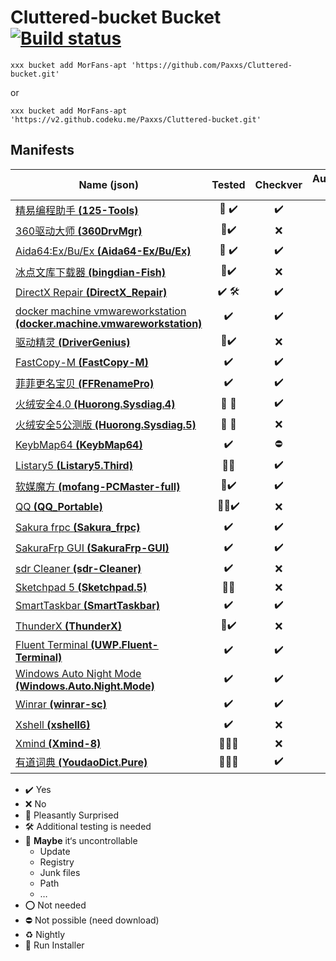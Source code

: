 # Cluttered-bucket Bucket [![Build status](https://ci.appveyor.com/api/projects/status/r1swkc1x7whqn278?svg=true)](https://ci.appveyor.com/project/Paxxs/cluttered-bucket)

`xxx bucket add MorFans-apt 'https://github.com/Paxxs/Cluttered-bucket.git'`

or

`xxx bucket add MorFans-apt 'https://v2.github.codeku.me/Paxxs/Cluttered-bucket.git'`

## Manifests

| Name **(json)**                                              |                     Tested                     |      Checkver      |        Autoupdate (Hash)        |      Official      |
| ------------------------------------------------------------ | :--------------------------------------------: | :----------------: | :-----------------------------: | :----------------: |
| [精易编程助手 **(125-Tools)**](./bucket/125-Tools.json)      |   :large_orange_diamond: :heavy_check_mark:    | :heavy_check_mark: | :heavy_check_mark: (:no_entry:)​ | :heavy_check_mark: |
| [360驱动大师 **(360DrvMgr)**](./bucket/360DrvMgr.json)       |            :tada::heavy_check_mark:            |        :x:         |            :x: (:x:)            |        :x:         |
| [Aida64:Ex/Bu/Ex **(Aida64-Ex/Bu/Ex)**](./bucket/Aida64-Ex/Bu/Ex.json) |           :tada: :heavy_check_mark:            | :heavy_check_mark: | :heavy_check_mark: (:no_entry:) | :heavy_check_mark: |
| [冰点文库下载器 **(bingdian-Fish)**](./bucket/bingdian-Fish.json) |            :tada::heavy_check_mark:            |        :x:         |            :x: (:x:)            |        :x:         |
| [DirectX Repair **(DirectX_Repair)**](./bucket/DirectX_Repair.json) |     :heavy_check_mark: :hammer_and_wrench:     | :heavy_check_mark: |            :x: (:x:)            | :heavy_check_mark: |
| [docker machine vmwareworkstation **(docker.machine.vmwareworkstation)**](./bucket/docker.machine.vmwareworkstation.json) |               :heavy_check_mark:               | :heavy_check_mark: | :heavy_check_mark: (:no_entry:) | :heavy_check_mark: |
| [驱动精灵 **(DriverGenius)**](./bucket/DriverGenius.json)    |            :tada::heavy_check_mark:            |        :x:         |            :x: (:x:)            |        :x:         |
| [FastCopy-M **(FastCopy-M)**](./bucket/FastCopy-M.json)      |               :heavy_check_mark:               | :heavy_check_mark: | :heavy_check_mark: (:no_entry:) | :heavy_check_mark: |
| [菲菲更名宝贝 **(FFRenamePro)**](./bucket/FFRenamePro.json)  |               :heavy_check_mark:               | :heavy_check_mark: | :heavy_check_mark: (:no_entry:) | :heavy_check_mark: |
| [火绒安全4.0 **(Huorong.Sysdiag.4)**](./bucket/Huorong.Sysdiag.4.json) |    :large_orange_diamond: :jack_o_lantern:     | :heavy_check_mark: | :heavy_check_mark: (:no_entry:) | :heavy_check_mark: |
| [火绒安全5公测版 **(Huorong.Sysdiag.5)**](./bucket/Huorong.Sysdiag.5.json) |    :large_orange_diamond: :jack_o_lantern:     |        :x:         |            :x: (:x:)            | :heavy_check_mark: |
| [KeybMap64 **(KeybMap64)**](./bucket/KeybMap64.json)         |               :heavy_check_mark:               |     :no_entry:     |            :x: (:x:)            | :heavy_check_mark: |
| [Listary5 **(Listary5.Third)**](./bucket/Listary5.Third.json) |             :tada::jack_o_lantern:             | :heavy_check_mark: |            :x: (:x:)            |        :x:         |
| [软媒魔方 **(mofang-PCMaster-full)**](./bucket/mofang-PCMaster-full.json) |    :large_orange_diamond::heavy_check_mark:    | :heavy_check_mark: | :heavy_check_mark: (:no_entry:) | :heavy_check_mark: |
| [QQ **(QQ_Portable)**](./bucket/QQ_Portable.json)            | :tada::large_orange_diamond::heavy_check_mark: |        :x:         |            :x: (:x:)            |        :x:         |
| [Sakura frpc **(Sakura_frpc)**](./bucket/Sakura_frpc.json)   |               :heavy_check_mark:               | :heavy_check_mark: | :heavy_check_mark: (:no_entry:) | :heavy_check_mark: |
| [SakuraFrp GUI **(SakuraFrp-GUI)**](./bucket/SakuraFrp-GUI.json) |               :heavy_check_mark:               | :heavy_check_mark: | :heavy_check_mark: (:no_entry:) | :heavy_check_mark: |
| [sdr Cleaner **(sdr-Cleaner)**](./bucket/sdr-Cleaner.json)   |               :heavy_check_mark:               |        :x:         |            :x: (:x:)            | :heavy_check_mark: |
| [Sketchpad 5 **(Sketchpad.5)**](./bucket/Sketchpad.5.json)   |             :tada::jack_o_lantern:             |        :x:         |            :x: (:x:)            |        :x:         |
| [SmartTaskbar **(SmartTaskbar)**](./bucket/SmartTaskbar.json) |               :heavy_check_mark:               | :heavy_check_mark: | :heavy_check_mark: (:no_entry:) | :heavy_check_mark: |
| [ThunderX **(ThunderX)**](./bucket/ThunderX.json)            |            :tada::heavy_check_mark:            |        :x:         |            :x: (:x:)            |        :x:         |
| [Fluent Terminal **(UWP.Fluent-Terminal)**](./bucket/UWP.Fluent-Terminal.json) |               :heavy_check_mark:               | :heavy_check_mark: | :heavy_check_mark: (:no_entry:) | :heavy_check_mark: |
| [Windows Auto Night Mode **(Windows.Auto.Night.Mode)**](./bucket/Windows.Auto.Night.Mode.json) |               :heavy_check_mark:               | :heavy_check_mark: | :heavy_check_mark: (:no_entry:) | :heavy_check_mark: |
| [Winrar **(winrar-sc)**](./bucket/winrar-sc.json)            |               :heavy_check_mark:               | :heavy_check_mark: |            :x: (:x:)            | :heavy_check_mark: |
| [Xshell **(xshell6)**](./bucket/xshell6.json)                |               :heavy_check_mark:               |        :x:         |            :x: (:x:)            |        :x:         |
| [Xmind **(Xmind-8)**](./bucket/Xmind-8.json)                 |  :tada::large_orange_diamond::jack_o_lantern:  |        :x:         |            :x: (:x:)            |        :x:         |
| [有道词典 **(YoudaoDict.Pure)**](./bucket/YoudaoDict.Pure.json) |  :tada::large_orange_diamond::jack_o_lantern:  | :heavy_check_mark: |            :x: (:x:)            |        :x:         |

- :heavy_check_mark: Yes
- :x: No
- :tada: Pleasantly Surprised
- :hammer_and_wrench: Additional testing is needed
- :large_orange_diamond: **Maybe** it‘s uncontrollable
  - Update
  - Registry
  - Junk files
  - Path
  - …
- :o: Not needed
- :no_entry: Not possible (need download)
- :recycle: Nightly
- :jack_o_lantern: Run Installer
